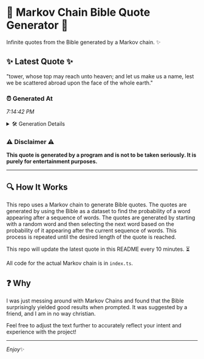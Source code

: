 # 📖 Markov Chain Bible Quote Generator 📖

Infinite quotes from the Bible generated by a Markov chain. ✨

## ✨ Latest Quote ✨
"tower, whose top may reach unto heaven; and let us make us a name, lest we be scattered abroad upon the face of the whole earth."

### ⏰ Generated At
*7:14:42 PM*

<details>
    <summary>🛠️ Generation Details</summary>
    <p>
        <strong>🌱 Seed:</strong> tower,<br>
        <strong>🔄 Iterations:</strong> 25<br>
        <strong>📜 Context History:</strong><br>[ tower, ]: whose<br>[ tower,, whose ]: top<br>[ tower,, whose, top ]: may<br>[ tower,, whose, top, may ]: reach<br>[ tower,, whose, top, may, reach ]: unto<br>[ tower,, whose, top, may, reach, unto ]: heaven;<br>[ whose, top, may, reach, unto, heaven; ]: and<br>[ top, may, reach, unto, heaven;, and ]: let<br>[ may, reach, unto, heaven;, and, let ]: us<br>[ reach, unto, heaven;, and, let, us ]: make<br>[ unto, heaven;, and, let, us, make ]: us<br>[ heaven;, and, let, us, make, us ]: a<br>[ and, let, us, make, us, a ]: name,<br>[ let, us, make, us, a, name, ]: lest<br>[ us, make, us, a, name,, lest ]: we<br>[ make, us, a, name,, lest, we ]: be<br>[ us, a, name,, lest, we, be ]: scattered<br>[ a, name,, lest, we, be, scattered ]: abroad<br>[ name,, lest, we, be, scattered, abroad ]: upon<br>[ lest, we, be, scattered, abroad, upon ]: the<br>[ we, be, scattered, abroad, upon, the ]: face<br>[ be, scattered, abroad, upon, the, face ]: of<br>[ scattered, abroad, upon, the, face, of ]: the<br>[ abroad, upon, the, face, of, the ]: whole<br>[ upon, the, face, of, the, whole ]: earth.<br>
    </p>
</details>

### ⚠️ Disclaimer ⚠️
**This quote is generated by a program and is not to be taken seriously. It is purely for entertainment purposes.**

---

## 🔍 How It Works

This repo uses a Markov chain to generate Bible quotes. The quotes are generated by using the Bible as a dataset to find the probability of a word appearing after a sequence of words. The quotes are generated by starting with a random word and then selecting the next word based on the probability of it appearing after the current sequence of words. This process is repeated until the desired length of the quote is reached.

This repo will update the latest quote in this README every 10 minutes. ⏳

All code for the actual Markov chain is in `index.ts`.

## ❓ Why

I was just messing around with Markov Chains and found that the Bible surprisingly yielded good results when prompted. 
It was suggested by a friend, and I am in no way christian.

Feel free to adjust the text further to accurately reflect your intent and experience with the project!

---

*Enjoy*✨
